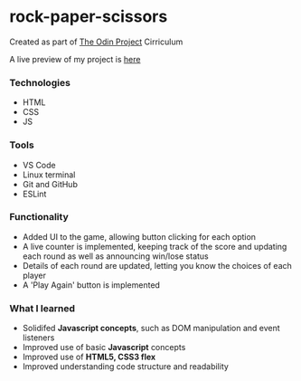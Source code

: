 # rock-paper-scissors
Created as part of [The Odin Project](https://www.theodinproject.com/about) Cirriculum

A live preview of my project is [here](https://iamjessep.github.io/rock-paper-scissors/)

### Technologies
* HTML
* CSS
* JS

### Tools
* VS Code
* Linux terminal
* Git and GitHub
* ESLint

### Functionality

* Added UI to the game, allowing button clicking for each option
* A live counter is implemented, keeping track of the score and updating each round as well as announcing win/lose status
* Details of each round are updated, letting you know the choices of each player
* A 'Play Again' button is implemented

### What I learned

* Solidifed **Javascript concepts**, such as DOM manipulation and event listeners
* Improved use of basic **Javascript** concepts
* Improved use of **HTML5, CSS3 flex**
* Improved understanding code structure and readability

